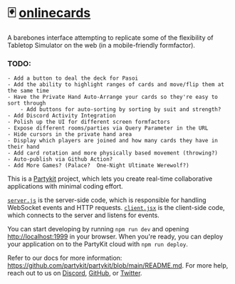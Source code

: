 # 🃏 [onlinecards](https://onlinecards.zalo.partykit.dev)

A barebones interface attempting to replicate some of the flexibility of Tabletop Simulator on the web (in a mobile-friendly formfactor).

### TODO:
    - Add a button to deal the deck for Pasoi
    - Add the ability to highlight ranges of cards and move/flip them at the same time
    - Have the Private Hand Auto-Arrange your cards so they're easy to sort through
        - Add buttons for auto-sorting by sorting by suit and strength?
    - Add Discord Activity Integration
    - Polish up the UI for different screen formfactors
    - Expose different rooms/parties via Query Parameter in the URL
    - Hide cursors in the private hand area
    - Display which players are joined and how many cards they have in their hand
    - Add card rotation and more physically based movement (throwing?)
    - Auto-publish via Github Action?
    - Add More Games? (Palace?  One-Night Ultimate Werewolf?)

This is a [Partykit](https://partykit.io) project, which lets you create real-time collaborative applications with minimal coding effort.

[`server.js`](./src/server.js) is the server-side code, which is responsible for handling WebSocket events and HTTP requests. [`client.jsx`](./src/client.jsx) is the client-side code, which connects to the server and listens for events.

You can start developing by running `npm run dev` and opening [http://localhost:1999](http://localhost:1999) in your browser. When you're ready, you can deploy your application on to the PartyKit cloud with `npm run deploy`.

Refer to our docs for more information: https://github.com/partykit/partykit/blob/main/README.md. For more help, reach out to us on [Discord](https://discord.gg/g5uqHQJc3z), [GitHub](https://github.com/partykit/partykit), or [Twitter](https://twitter.com/partykit_io).
